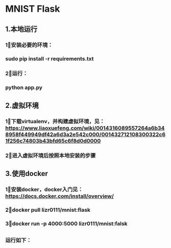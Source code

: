 # MNIST Flask
## 1.本地运行
### 1⃣️安装必要的环境：
### sudo pip install -r requirements.txt
### 2⃣️运行：
### python app.py
## 2.虚拟环境
### 1⃣️下载virtualenv，并构建虚拟环境，见：https://www.liaoxuefeng.com/wiki/0014316089557264a6b348958f449949df42a6d3a2e542c000/001432712108300322c61f256c74803b43bfd65c6f8d0d0000
### 2⃣️进入虚拟环境后按照本地安装的步骤
## 3.使用docker
### 1⃣️安装docker，docker入门见：https://docs.docker.com/install/overview/
### 2⃣️docker pull lizr0111/mnist:flask
### 3⃣️docker run -p 4000:5000 lizr0111/mnist:falsk
##
### 运行如下：
###
